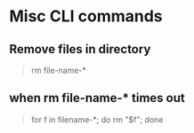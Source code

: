 # Misc CLI commands 

## Remove files in directory
> rm file-name-*

## when rm file-name-* times out
> for f in filename-*; do rm "$f"; done   
